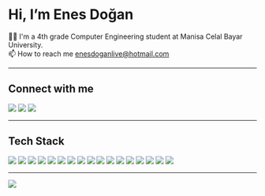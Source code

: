 <h1>Hi, I’m Enes Doğan</h1>
<div >
 👨‍💻 I'm a 4th grade Computer Engineering student at Manisa Celal Bayar University.<br>
 📫 How to reach me <a href="mailto:enesdoganlive@hotmail.com">enesdoganlive@hotmail.com</a>
</div>
<hr>

<!-- social -->
<div>
  <h2>Connect with me</h2>
  <a target="_blank"href="https://www.linkedin.com/in/doganenes/"><img src="https://img.shields.io/badge/linkedin-%230077B5.svg?&style=for-the-badge&logo=linkedin&logoColor=white" /></a>
  <a target="_blank"href="https://www.hackerrank.com/enesdgn"><img src="https://img.shields.io/badge/-Hackerrank-2EC866?style=for-the-badge&logo=HackerRank&logoColor=white"/></a>
  <a target="_blank" href="https://medium.com/@enesdogann/"><img src="https://img.shields.io/badge/Medium-12100E?style=for-the-badge&logo=medium&logoColor=white" /></a>
   </div>
  <hr/>

<!-- tech stack -->
<div>
<h2>Tech Stack</h2>
<img src="https://img.shields.io/badge/.NET-5C2D91?style=for-the-badge&logo=.net&logoColor=white">
<img src="https://img.shields.io/badge/node.js-6DA55F?style=for-the-badge&logo=node.js&logoColor=white">
<img src="https://img.shields.io/badge/laravel-%23FF2D20.svg?style=for-the-badge&logo=laravel&logoColor=white"> 
<img src="https://img.shields.io/badge/java-%23ED8B00.svg?style=for-the-badge&logo=openjdk&logoColor=white">
<img src="https://img.shields.io/badge/javascript-%23323330.svg?style=for-the-badge&logo=javascript&logoColor=%23F7DF1E">
<img src="https://img.shields.io/badge/c%23-%23239120.svg?style=for-the-badge&logo=c-sharp&logoColor=white">
<img src="https://img.shields.io/badge/php-%23777BB4.svg?style=for-the-badge&logo=php&logoColor=white">
<img src="https://img.shields.io/badge/mysql-%2300f.svg?style=for-the-badge&logo=mysql&logoColor=white">
<img src="https://img.shields.io/badge/postgres-%23316192.svg?style=for-the-badge&logo=postgresql&logoColor=white">
<img src="https://img.shields.io/badge/docker-%230db7ed.svg?style=for-the-badge&logo=docker&logoColor=white">
<img src="https://img.shields.io/badge/typescript-%23007ACC.svg?style=for-the-badge&logo=typescript&logoColor=white">
<img src="https://img.shields.io/badge/vuejs-%2335495e.svg?style=for-the-badge&logo=vuedotjs&logoColor=%234FC08D">
<img src="https://img.shields.io/badge/react-%2320232a.svg?style=for-the-badge&logo=react&logoColor=%2361DAFB">
<img src="https://img.shields.io/badge/jquery-%230769AD.svg?style=for-the-badge&logo=jquery&logoColor=white">
<img src="https://img.shields.io/badge/SASS-hotpink.svg?style=for-the-badge&logo=SASS&logoColor=white">
<img src="https://img.shields.io/badge/bootstrap-%238511FA.svg?style=for-the-badge&logo=bootstrap&logoColor=white">
<img src="https://img.shields.io/badge/css3-%231572B6.svg?style=for-the-badge&logo=css3&logoColor=white">
</div>
<hr>

<!-- stats -->
<div>
<img src="https://github-readme-stats.vercel.app/api/top-langs/?username=doganenes&layout=compact&theme=tokyonight"><br/><br/>
</div>

<!---
doganenes/doganenes is a ✨ special ✨ repository because its `README.md` (this file) appears on your GitHub profile.
You can click the Preview link to take a look at your changes.
--->
